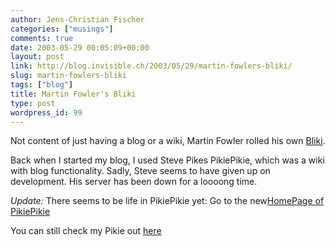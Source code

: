 ```yaml
---
author: Jens-Christian Fischer
categories: ["musings"]
comments: true
date: 2003-05-29 00:05:09+00:00
layout: post
link: http://blog.invisible.ch/2003/05/29/martin-fowlers-bliki/
slug: martin-fowlers-bliki
tags: ["blog"]
title: Martin Fowler's Bliki
type: post
wordpress_id: 99
---
```


Not content of just having a blog or a wiki, Martin Fowler rolled his own [Bliki](http://martinfowler.com/bliki/).

Back when I started my blog, I used Steve Pikes PikiePikie, which was a wiki with blog functionality. Sadly, Steve seems to have given up on development. His server has been down for a loooong time.

_Update:_ There seems to be life in PikiePikie yet: Go to the new[HomePage of PikiePikie](http://pikie.webbing.nl/cgi-bin/pikie.cgi?HomePage)

You can still check my Pikie out [here](/cgi-bin/pikie)
